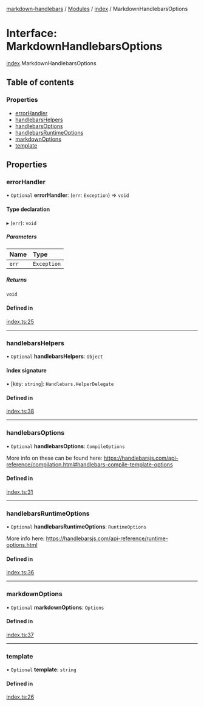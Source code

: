 [markdown-handlebars](../README.md) / [Modules](../modules.md) / [index](../modules/index.md) / MarkdownHandlebarsOptions

# Interface: MarkdownHandlebarsOptions

[index](../modules/index.md).MarkdownHandlebarsOptions

## Table of contents

### Properties

- [errorHandler](index.MarkdownHandlebarsOptions.md#errorhandler)
- [handlebarsHelpers](index.MarkdownHandlebarsOptions.md#handlebarshelpers)
- [handlebarsOptions](index.MarkdownHandlebarsOptions.md#handlebarsoptions)
- [handlebarsRuntimeOptions](index.MarkdownHandlebarsOptions.md#handlebarsruntimeoptions)
- [markdownOptions](index.MarkdownHandlebarsOptions.md#markdownoptions)
- [template](index.MarkdownHandlebarsOptions.md#template)

## Properties

### errorHandler

• `Optional` **errorHandler**: (`err`: `Exception`) => `void`

#### Type declaration

▸ (`err`): `void`

##### Parameters

| Name | Type |
| :------ | :------ |
| `err` | `Exception` |

##### Returns

`void`

#### Defined in

[index.ts:25](https://github.com/nationalparkservice/npmap5-plugins/blob/044451c/markdown-handlebars/src/index.ts#L25)

___

### handlebarsHelpers

• `Optional` **handlebarsHelpers**: `Object`

#### Index signature

▪ [key: `string`]: `Handlebars.HelperDelegate`

#### Defined in

[index.ts:38](https://github.com/nationalparkservice/npmap5-plugins/blob/044451c/markdown-handlebars/src/index.ts#L38)

___

### handlebarsOptions

• `Optional` **handlebarsOptions**: `CompileOptions`

More info on these can be found here:
  https://handlebarsjs.com/api-reference/compilation.html#handlebars-compile-template-options

#### Defined in

[index.ts:31](https://github.com/nationalparkservice/npmap5-plugins/blob/044451c/markdown-handlebars/src/index.ts#L31)

___

### handlebarsRuntimeOptions

• `Optional` **handlebarsRuntimeOptions**: `RuntimeOptions`

More info here:
  https://handlebarsjs.com/api-reference/runtime-options.html

#### Defined in

[index.ts:36](https://github.com/nationalparkservice/npmap5-plugins/blob/044451c/markdown-handlebars/src/index.ts#L36)

___

### markdownOptions

• `Optional` **markdownOptions**: `Options`

#### Defined in

[index.ts:37](https://github.com/nationalparkservice/npmap5-plugins/blob/044451c/markdown-handlebars/src/index.ts#L37)

___

### template

• `Optional` **template**: `string`

#### Defined in

[index.ts:26](https://github.com/nationalparkservice/npmap5-plugins/blob/044451c/markdown-handlebars/src/index.ts#L26)
